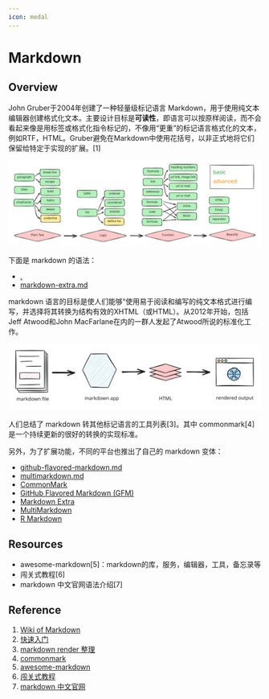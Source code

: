 ```yaml
---
icon: medal
---
```


# Markdown

## Overview

John Gruber于2004年创建了一种轻量级标记语言 Markdown，用于使用纯文本编辑器创建格式化文本。主要设计目标是**可读性**，即语言可以按原样阅读，而不会看起来像是用标签或格式化指令标记的，不像用“更重”的标记语言格式化的文本，例如RTF，HTML。Gruber避免在Markdown中使用花括号，以非正式地将它们保留给特定于实现的扩展。\[1]

<img src="../../.gitbook/assets/md-syntex.excalidraw.svg" alt="" class="gitbook-drawing">

下面是 markdown 的语法：

* [.](./ "mention")
* [markdown-extra.md](markdown-extra.md "mention")

markdown 语言的目标是使人们能够“使用易于阅读和编写的纯文本格式进行编写，并选择将其转换为结构有效的XHTML（或HTML）。从2012年开始，包括Jeff Atwood和John MacFarlane在内的一群人发起了Atwood所说的标准化工作。

<img src="../../.gitbook/assets/file.excalidraw (11).svg" alt="markdown render workflow[2]" class="gitbook-drawing">

人们总结了 markdown 转其他标记语言的工具列表\[3]。其中 commonmark\[4] 是一个持续更新的很好的转换的实现标准。

另外，为了扩展功能，不同的平台也推出了自己的 markdown 变体：

* [github-flavored-markdown.md](github-flavored-markdown.md "mention")
* [multimarkdown.md](multimarkdown.md "mention")
* [CommonMark](https://commonmark.org/)
* [GitHub Flavored Markdown (GFM)](https://github.github.com/gfm/)
* [Markdown Extra](https://michelf.ca/projects/php-markdown/extra/)
* [MultiMarkdown](https://fletcherpenney.net/multimarkdown/)
* [R Markdown](https://rmarkdown.rstudio.com/)

## Resources

* awesome-markdown\[5]：markdown的库，服务，编辑器，工具，备忘录等
* 闯关式教程\[6]
* markdown 中文官网语法介绍\[7]

## Reference

1. [Wiki of Markdown](https://en.wikipedia.org/wiki/Markdown)
2. [快速入门](https://www.markdownguide.org/getting-started/)
3. [markdown render 整理](https://github.com/markdown/markdown.github.com/wiki/Implementations)
4. [commonmark](https://commonmark.org/)
5. [awesome-markdown](https://github.com/mundimark/awesome-markdown)
6. [闯关式教程](https://www.markdowntutorial.com/)
7. [markdown 中文官网](https://markdown.com.cn/)

